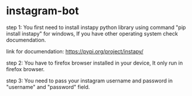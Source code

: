 # instagram-bot

step 1: You first need to install instapy python library using command "pip install instapy" for windows, If you have other operating system check documendation.

link for documendation:  https://pypi.org/project/instapy/


step 2: You have to firefox browser installed in your device, It only run in firefox browser.

step 3: You need to pass your instagram username and password in "username" and "password" field.
